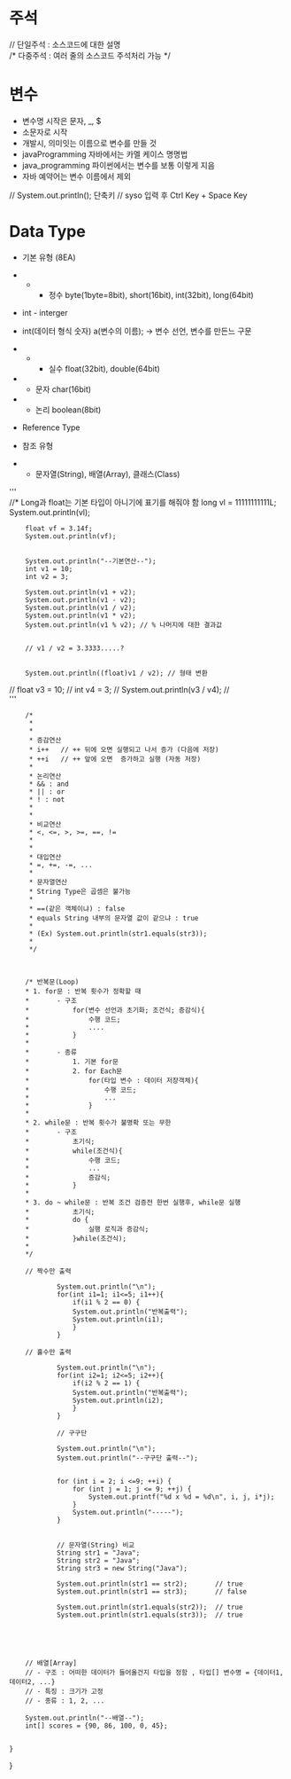 # 주석

// 단일주석 : 소스코드에 대한 설명  
/* 다중주석 : 여러 줄의 소스코드 주석처리 가능 */ 


# 변수
* 변수명 시작은 문자, _, $
* 소문자로 시작 
* 개발시, 의미잇는 이름으로 변수를 만들 것 
* javaProgramming 자바에서는 카멜 케이스 명명법
* java_programming 파이썬에서는 변수를 보통 이렇게 지음
* 자바 예약어는 변수 이름에서 제외 


// System.out.println(); 단축키
// syso 입력 후 Ctrl Key + Space Key



 # Data Type
* 기본 유형 (8EA)
*  * -  정수  byte(1byte=8bit), short(16bit),  int(32bit), long(64bit)
 * int - interger 
* int(데이터 형식 숫자) a(변수의 이름); -> 변수 선언, 변수를 만든느 구문
* * -  실수 float(32bit), double(64bit)
* -  문자 char(16bit) 
* -  논리 boolean(8bit)
		  
* Reference Type
* 참조 유형
* - 문자열(String), 배열(Array), 클래스(Class)


'''  
		//* Long과 float는 기본 타입이 아니기에 표기를 해줘야 함
		long vl = 11111111111L;
		System.out.println(vl); 

		float vf = 3.14f;
		System.out.println(vf);

		
		System.out.println("--기본연산--");
		int v1 = 10;
		int v2 = 3;
		
		System.out.println(v1 + v2);
		System.out.println(v1 - v2);
		System.out.println(v1 / v2);
		System.out.println(v1 * v2);
		System.out.println(v1 % v2); // % 나머지에 대한 결과값 
	
		
		// v1 / v2 = 3.3333.....?
		
		
		System.out.println((float)v1 / v2); // 형태 변환
		
//		float v3 = 10;
//		int v4 = 3;
//		System.out.println(v3 / v4);
//		
'''
	
		

		/*
		 * 
		 * 
		 * 증감연산
		 * i++   // ++ 뒤에 오면 실행되고 나서 증가 (다음에 저장)
		 * ++i   // ++ 앞에 오면  증가하고 실행 (자동 저장)
		 * 
		 * 논리연산
		 * && : and
		 * || : or  
		 * ! : not 
		 * 
		 * 
		 * 비교연산
		 * <, <=, >, >=, ==, !=
		 * 
		 * 
		 * 대입연산
		 * =, +=, -=, ...
		 * 
		 * 문자열연산
		 * String Type은 곱셈은 불가능
		 * 
		 * ==(같은 객체이냐) : false
		 * equals String 내부의 문자열 값이 같으냐 : true  
		 * 
		 * (Ex) System.out.println(str1.equals(str3));
		 * 
		 */
		
		
		
		/* 반복문(Loop)
		* 1. for문 : 반복 횟수가 정확할 때
		* 		- 구조
		* 			for(변수 선언과 초기화; 조건식; 증감식){
		* 				수행 코드;
		* 				....
		* 			}
		*
		* 		- 종류
		* 			1. 기본 for문
		* 			2. for Each문
		* 				for(타입 변수 : 데이터 저장객체){
		* 					수행 코드;
		* 					...
		* 				}
		*
		* 2. while문 : 반복 횟수가 불명확 또는 무한
		* 		- 구조
		* 			초기식;
		* 			while(조건식){
		* 				수행 코드;
		* 				...
		* 				증감식;
		* 			}
		*
		* 3. do ~ while문 : 반복 조건 검증전 한번 실행후, while문 실행
		* 			초기식;
		* 			do {
		* 				실행 로직과 증감식;
		* 			}while(조건식);
		*
		*/
		
		// 짝수만 출력 
		
				System.out.println("\n");
				for(int i1=1; i1<=5; i1++){
					if(i1 % 2 == 0) {
					System.out.println("반복출력");
					System.out.println(i1);
					}
				}
				
		// 홀수만 출력 
				
				System.out.println("\n");
				for(int i2=1; i2<=5; i2++){
					if(i2 % 2 == 1) {
					System.out.println("반복출력");
					System.out.println(i2);
					}
				}
				
				// 구구단
				
				System.out.println("\n");
				System.out.println("--구구단 출력--");
			
				
				for (int i = 2; i <=9; ++i) {
					for (int j = 1; j <= 9; ++j) {
						System.out.printf("%d x %d = %d\n", i, j, i*j);
					}
					System.out.println("-----");
				}
				
				
				// 문자열(String) 비교
				String str1 = "Java";
				String str2 = "Java";
				String str3 = new String("Java");
				
				System.out.println(str1 == str2); 		// true
				System.out.println(str1 == str3); 		// false
				
				System.out.println(str1.equals(str2)); 	// true
				System.out.println(str1.equals(str3)); 	// true
				
		
		
	
		
		// 배열[Array]
		// - 구조 : 어떠한 데이터가 들어올건지 타입을 정함 , 타입[] 변수명 = {데이터1, 데이터2, ...} 
		// - 특징 : 크기가 고정
		// - 종류 : 1, 2, ...
				
		System.out.println("--배열--");
		int[] scores = {90, 86, 100, 0, 45};
		
			
	}

}
